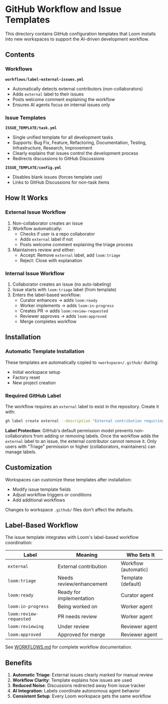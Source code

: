 # GitHub Workflow and Issue Templates

This directory contains GitHub configuration templates that Loom installs into new workspaces to support the AI-driven development workflow.

## Contents

### Workflows

**`workflows/label-external-issues.yml`**
- Automatically detects external contributors (non-collaborators)
- Adds `external` label to their issues
- Posts welcome comment explaining the workflow
- Ensures AI agents focus on internal issues only

### Issue Templates

**`ISSUE_TEMPLATE/task.yml`**
- Single unified template for all development tasks
- Supports: Bug Fix, Feature, Refactoring, Documentation, Testing, Infrastructure, Research, Improvement
- Clearly explains that issues control the development process
- Redirects discussions to GitHub Discussions

**`ISSUE_TEMPLATE/config.yml`**
- Disables blank issues (forces template use)
- Links to GitHub Discussions for non-task items

## How It Works

### External Issue Workflow

1. Non-collaborator creates an issue
2. Workflow automatically:
   - Checks if user is a repo collaborator
   - Adds `external` label if not
   - Posts welcome comment explaining the triage process
3. Maintainers review and either:
   - Accept: Remove `external` label, add `loom:triage`
   - Reject: Close with explanation

### Internal Issue Workflow

1. Collaborator creates an issue (no auto-labeling)
2. Issue starts with `loom:triage` label (from template)
3. Enters the label-based workflow:
   - Curator enhances → adds `loom:ready`
   - Worker implements → adds `loom:in-progress`
   - Creates PR → adds `loom:review-requested`
   - Reviewer approves → adds `loom:approved`
   - Merge completes workflow

## Installation

### Automatic Template Installation

These templates are automatically copied to `<workspace>/.github/` during:
- Initial workspace setup
- Factory reset
- New project creation

### Required GitHub Label

The workflow requires an `external` label to exist in the repository. Create it with:

```bash
gh label create external --description "External contribution requiring manual triage" --color "6B7280"
```

**Label Protection**: GitHub's default permission model prevents non-collaborators from adding or removing labels. Once the workflow adds the `external` label to an issue, the external contributor cannot remove it. Only users with "Triage" permission or higher (collaborators, maintainers) can manage labels.

## Customization

Workspaces can customize these templates after installation:
- Modify issue template fields
- Adjust workflow triggers or conditions
- Add additional workflows

Changes to workspace `.github/` files don't affect the defaults.

## Label-Based Workflow

The issue template integrates with Loom's label-based workflow coordination:

| Label | Meaning | Who Sets It |
|-------|---------|-------------|
| `external` | External contribution | Workflow (automatic) |
| `loom:triage` | Needs review/enhancement | Template (default) |
| `loom:ready` | Ready for implementation | Curator agent |
| `loom:in-progress` | Being worked on | Worker agent |
| `loom:review-requested` | PR needs review | Worker agent |
| `loom:reviewing` | Under review | Reviewer agent |
| `loom:approved` | Approved for merge | Reviewer agent |

See [WORKFLOWS.md](../../WORKFLOWS.md) for complete workflow documentation.

## Benefits

1. **Automatic Triage**: External issues clearly marked for manual review
2. **Workflow Clarity**: Template explains how issues are used
3. **Reduced Noise**: Discussions redirected away from issue tracker
4. **AI Integration**: Labels coordinate autonomous agent behavior
5. **Consistent Setup**: Every Loom workspace gets the same workflow
